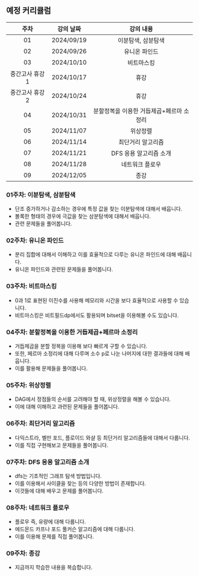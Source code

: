 ## 예정 커리큘럼

| 주차 | 강의 날짜 |              강의 내용                |
| :--: | :------: |:--------------------------------------------: | 
| 01 | 2024/09/19 | 이분탐색, 삼분탐색 |
| 02 | 2024/09/26 | 유니온 파인드 |  |
| 03 | 2024/10/10 | 비트마스킹 |  |
| 중간고사 휴강 1 | 2024/10/17 | 휴강 |  |
| 중간고사 휴강 2 | 2024/10/24 | 휴강 |  |
| 04 | 2024/10/31 | 분할정복을 이용한 거듭제곱+페르마 소정리 |  |
| 05 | 2024/11/07 | 위상정렬 |  |
| 06 | 2024/11/14 | 최단거리 알고리즘  |  |
| 07 | 2024/11/21 | DFS 응용 알고리즘 소개 |  |
| 08 | 2024/11/28 | 네트워크 플로우 |  |
| 09 | 2024/12/05 | 종강 |  |

### 01주차: 이분탐색, 삼분탐색

- 단조 증가하거나 감소하는 경우에 특정 값을 찾는 이분탐색에 대해서 배웁니다.
- 볼록한 형태의 경우에 극값을 찾는 삼분탐색에 대해서 배웁니다.
- 관련 문제들을 풀어봅니다.

### 02주차: 유니온 파인드

- 분리 집합에 대해서 이해하고 이를 효율적으로 다루는 유니온 파인드에 대해 배웁니다.
- 유니온 파인드와 관련된 문제들을 풀어봅니다.

### 03주차: 비트마스킹

- 0과 1로 표현된 이진수를 사용해 메모리와 시간을 보다 효율적으로 사용할 수 있습니다.
- 비트마스킹은 비트필드dp에서도 활용되며 bitset을 이용해볼 수도 있습니다.

### 04주차: 분할정복을 이용한 거듭제곱+페르마 소정리

- 거듭제곱을 분할 정복을 이용해 보다 빠르게 구할 수 있습니다.
- 또한, 페르마 소정리에 대해 다루며 소수 p로 나눈 나머지에 대한 결과들에 대해 배웁니다.
- 이를 활용해 문제들을 풀어봅니다.

### 05주차: 위상정렬

- DAG에서 정점들의 순서를 고려해야 할 때, 위상정렬을 해볼 수 있습니다.
- 이에 대해 이해하고 과련된 문제들을 풀어봅니다.

### 06주차: 최단거리 알고리즘

- 다익스트라, 벨만 포드, 플로이드 와샬 등 최단거리 알고리즘들에 대해서 다룹니다.
- 이를 직접 구현해보고 문제들을 풀어봅니다.

### 07주차: DFS 응용 알고리즘 소개

- dfs는 기초적인 그래프 탐색 방법입니다.
- 이를 이용해서 사이클을 찾는 등의 다양한 방법이 존재합니다.
- 이것들에 대해 배우고 문제를 풀어봅니다.

### 08주차: 네트워크 플로우

- 플로우 즉, 유량에 대해 다룹니다.
- 에드몬드 카프나 포드 풀커슨 알고리즘에 대해 다룹니다.
- 이를 이용해 문제를 직접 풀어봅니다.

### 09주차: 종강 

- 지금까지 학습한 내용을 복습합니다.
